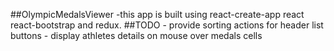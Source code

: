 ##OlympicMedalsViewer
-this app is built using react-create-app react react-bootstrap and redux.
##TODO
    - provide sorting actions for header list buttons
    - display athletes details on mouse over medals cells
